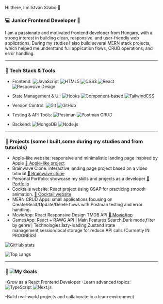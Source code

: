Hi there, I'm Istvan Szabo 👋

### 💻 Junior Frontend Developer 🎨

I am a passionate and motivated frontend developer from Hungary, with a strong interest in building clean, responsive, and user-friendly web applications.
During my studies I also build several MERN stack projects, which helped me understand full application flows, CRUD operations, and error handling.

----

###  🚀 Tech Stack & Tools 

- Frontend: ![JavaScript](https://img.shields.io/badge/JavaScript-F7DF1E?style=for-the-badge&logo=javascript&logoColor=black) ![HTML5](https://img.shields.io/badge/HTML5-E34F26?style=for-the-badge&logo=html5&logoColor=white) ![CSS3](https://img.shields.io/badge/CSS3-1572B6?style=for-the-badge&logo=css3&logoColor=white) ![React](https://img.shields.io/badge/React-20232A?style=for-the-badge&logo=react&logoColor=61DAFB) ![Responsive Design](https://img.shields.io/badge/Responsive%20Design-61DAFB?style=for-the-badge&logo=responsive&logoColor=white)
 
- State Management & UI: ![Hooks](https://img.shields.io/badge/Hooks-61DAFB?style=for-the-badge&logo=react&logoColor=white)
![Component-based](https://img.shields.io/badge/Component--based%20Architecture-61DAFB?style=for-the-badge&logo=react&logoColor=white)
 [![TailwindCSS](https://img.shields.io/badge/TailwindCSS-38B2AC?style=for-the-badge&logo=tailwind-css&logoColor=white)](https://tailwindcss.com/)
- Version Control: ![Git](https://img.shields.io/badge/Git-F05032?style=for-the-badge&logo=git&logoColor=white) ![GitHub](https://img.shields.io/badge/GitHub-181717?style=for-the-badge&logo=github&logoColor=white)
- Testing & API Tools: ![Postman](https://img.shields.io/badge/Postman-FF6C37?style=for-the-badge&logo=postman&logoColor=white) ![Postman CRUD](https://img.shields.io/badge/Postman%20CRUD%20Testing-FF6C37?style=for-the-badge&logo=postman&logoColor=white)
- Backend: ![MongoDB](https://img.shields.io/badge/MongoDB-4EA94B?style=for-the-badge&logo=mongodb&logoColor=white) ![Node.js](https://img.shields.io/badge/Node.js-43853D?style=for-the-badge&logo=node.js&logoColor=white)

-----

### 📂 Projects (some I built,some during my studies and from tutorials)

- Apple-like website: responsive and minimalistic landing page inspired by Apple [🔗 Apple-like project](https://demo-site-istvan-001.netlify.app/)
- Brainwave Clone: interactive landing page project based on a video tutorial [🔗 Brainwave clone](https://szkajvolker.github.io/Brainwave/)
- Personal Portfolio: showcase my skills and projects as a developer [🔗 Portfolio](https://szkajvolker.github.io/portfolio-2.0/)
- Cocktails website: React project using GSAP for practicing smooth animation. [🔗 Cocktail website](https://szkajvolker.github.io/gsap_cocktails/)
- MERN CRUD Apps: small applications focusing on Create/Read/Update/Delete flows with Postman testing and error handling.
- MovieApp: React Responsive Design TMDB API [🔗 MovieApp](https://moviesdatabase-app.netlify.app/)
- GamesApp: React + RAWG API | Main Features:Search,Dark mode,filter by genre | Technologies:lazy-loading,Zustand state management,session/local storage for reduce API calls (Currently IN PROGRESS)

![GitHub stats](https://github-readme-stats.vercel.app/api?username=szkajvolker&show_icons=true&theme=radical)  

![Top Langs](https://github-readme-stats.vercel.app/api/top-langs/?username=szkajvolker&layout=compact&theme=radical)

----

### 🎯 ![My Goals](https://img.shields.io/badge/My%20Goals-4CAF50?style=for-the-badge&logo=goal&logoColor=white)

-Grow as a React Frontend Developer
-Learn advanced topics: ![TypeScript](https://img.shields.io/badge/TypeScript-3178C6?style=for-the-badge&logo=typescript&logoColor=white) ![Next.js](https://img.shields.io/badge/Next.js-000000?style=for-the-badge&logo=nextdotjs&logoColor=white)

-Build real-world projects and collaborate in a team environment

